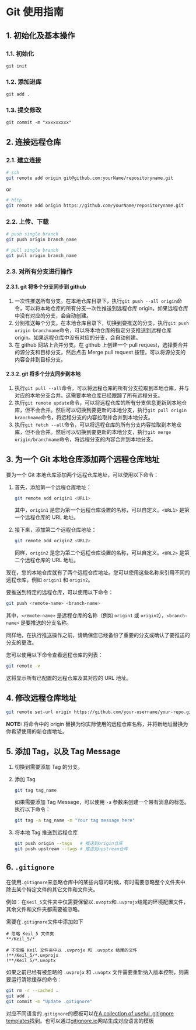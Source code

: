 # Git 使用指南

## 1. 初始化及基本操作

### 1.1. 初始化

```text
git init
```

### 1.2. 添加进库

```text
git add .
```

### 1.3. 提交修改

```text
git commit -m "xxxxxxxxx"
```

## 2. 连接远程仓库

### 2.1. 建立连接

```sh
# ssh
git remote add origin git@github.com:yourName/repositoryname.git
```

or

```sh
# http
git remote add origin https://github.com/yourName/repositoryname.git
```

### 2.2. 上传、下载

```sh
# push single branch
git push origin branch_name

# pull single branch
git pull origin branch_name
```

### 2.3. 对所有分支进行操作

#### 2.3.1. git 将多个分支同步到 github

1. 一次性推送所有分支。在本地仓库目录下，执行`git push --all origin`命令，可以将本地仓库的所有分支一次性推送到远程仓库 origin。如果远程仓库中没有对应的分支，会自动创建。
2. 分别推送每个分支。在本地仓库目录下，切换到要推送的分支，执行`git push origin branchname`命令，可以将本地仓库的指定分支推送到远程仓库 origin。如果远程仓库中没有对应的分支，会自动创建。
3. 在 github 网站上合并分支。在 github 上创建一个 pull request，选择要合并的源分支和目标分支，然后点击 Merge pull request 按钮，可以将源分支的内容合并到目标分支。

#### 2.3.2. git 将多个分支同步到本地

1. 执行`git pull --all`命令，可以将远程仓库的所有分支拉取到本地仓库，并与对应的本地分支合并。这需要本地仓库已经跟踪了所有远程分支。
2. 执行`git remote update`命令，可以将远程仓库的所有分支信息更新到本地仓库，但不会合并。然后可以切换到要更新的本地分支，执行`git pull origin branchname`命令，将远程分支的内容拉取并合并到本地分支。
3. 执行`git fetch --all`命令，可以将远程仓库的所有分支内容拉取到本地仓库，但不会合并。然后可以切换到要更新的本地分支，执行`git merge origin/branchname`命令，将远程分支的内容合并到本地分支。

## 3. 为一个 Git 本地仓库添加两个远程仓库地址

要为一个 Git 本地仓库添加两个远程仓库地址，可以使用以下命令：

1. 首先，添加第一个远程仓库地址：

    ```bash
    git remote add origin1 <URL1>
    ```

    其中，`origin1` 是您为第一个远程仓库设置的名称，可以自定义。`<URL1>` 是第一个远程仓库的 URL 地址。

2. 接下来，添加第二个远程仓库地址：

    ```bash
    git remote add origin2 <URL2>
    ```

    同样，`origin2` 是您为第二个远程仓库设置的名称，可以自定义。`<URL2>` 是第二个远程仓库的 URL 地址。

现在，您的本地仓库就有了两个远程仓库地址。您可以使用这些名称来引用不同的远程仓库，例如 `origin1` 和 `origin2`。

要推送到特定的远程仓库，可以使用以下命令：

```bash
git push <remote-name> <branch-name>
```

其中，`<remote-name>` 是远程仓库的名称（例如 `origin1` 或 `origin2`），`<branch-name>` 是要推送的分支名称。

同样地，在执行推送操作之前，请确保您已经备份了重要的分支或确认了要推送的分支的更改。

您可以使用以下命令查看远程仓库的列表：

```bash
git remote -v
```

这将显示所有已配置的远程仓库及其对应的 URL 地址。

## 4. 修改远程仓库地址

```bash
git remote set-url origin https://github.com/your-username/your-repo.git
```

**NOTE:** 将命令中的 origin 替换为你实际使用的远程仓库名称，并将新地址替换为你希望使用的新仓库地址。

## 5. 添加 Tag，以及 Tag Message

1. 切换到需要添加 Tag 的分支。

2. 添加 Tag

    ```bash
    git tag tag_name
    ```

    如果需要添加 Tag Message，可以使用 `-a` 参数来创建一个带有消息的标签。执行以下命令：

    ```bash
    git tag -a tag_name -m "Your tag message here"
    ```

3. 将本地 Tag 推送到远程仓库

    ```bash
    git push origin --tags   # 推送到origin仓库
    git push upstream --tags # 推送到upstream仓库
    ```

## 6. `.gitignore`

在使用`.gitignore`来忽略仓库中的某些内容的时候，有时需要忽略整个文件夹中除去某个特定文件的其它文件和文件夹。

例如：在`Keil_5`文件夹中仅需要保留以`.uvoptx`和`.uvprojx`结尾的环境配置文件，其余文件和文件夹都需要被忽略。

需要在`.gitignore`文件中添加如下

```gitignore
# 忽略 Keil_5 文件夹
**/Keil_5/*

# 不忽略 Keil 文件夹中以 .uvprojx 和 .uvoptx 结尾的文件
!**/Keil_5/*.uvprojx
!**/Keil_5/*.uvoptx
```

如果之前已经有被忽略的 `.uvprojx` 和 `.uvoptx` 文件需要重新纳入版本控制，则需要运行清除缓存的命令：

```bash
git rm -r --cached .
git add .
git commit -m "Update .gitignore"
```

对应不同语言的`.gitignore`的模板可以在[A collection of useful .gitignore templates](https://github.com/github/gitignore)找到。也可以通过[gitignore.io](https://www.toptal.com/developers/gitignore)网站生成对应语言的模板
